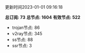更新时间2023-01-01 09:16:18

**总订阅: 73**
**总节点: 1604**
**有效节点: 522**
- trojan节点: 86
- v2ray节点: 345
- ss节点: 88
- ssr节点: 3
